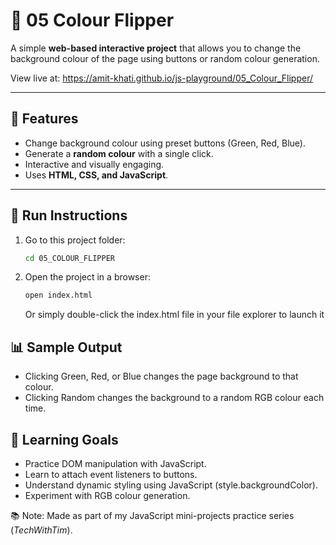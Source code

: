 # 🎨 05 Colour Flipper

A simple **web-based interactive project** that allows you to change the background colour of the page using buttons or random colour generation.

View live at: https://amit-khati.github.io/js-playground/05_Colour_Flipper/

---

## 📝 Features

- Change background colour using preset buttons (Green, Red, Blue).  
- Generate a **random colour** with a single click.  
- Interactive and visually engaging.  
- Uses **HTML, CSS, and JavaScript**.  

---

## 🚀 Run Instructions
1. Go to this project folder:
   ```bash
   cd 05_COLOUR_FLIPPER
2. Open the project in a browser:
   ```bash
   open index.html
   ```
   Or simply double-click the index.html file in your file explorer to launch it

## 📊 Sample Output

 - Clicking Green, Red, or Blue changes the page background to that colour.
 - Clicking Random changes the background to a random RGB colour each time.


## 🎯 Learning Goals

 - Practice DOM manipulation with JavaScript.
 - Learn to attach event listeners to buttons.
 - Understand dynamic styling using JavaScript (style.backgroundColor).
 - Experiment with RGB colour generation.

📚 Note: Made as part of my JavaScript mini-projects practice series (_TechWithTim_).
